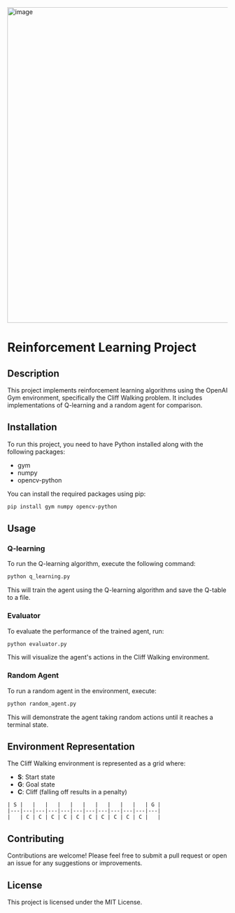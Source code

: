 <img width="719" alt="image" src="https://github.com/user-attachments/assets/d5bace9a-8cc2-4684-a1cb-6934b9101933" />

# Reinforcement Learning Project

## Description
This project implements reinforcement learning algorithms using the OpenAI Gym environment, specifically the Cliff Walking problem. It includes implementations of Q-learning and a random agent for comparison.

## Installation
To run this project, you need to have Python installed along with the following packages:
- gym
- numpy
- opencv-python

You can install the required packages using pip:
```bash
pip install gym numpy opencv-python
```

## Usage
### Q-learning
To run the Q-learning algorithm, execute the following command:
```bash
python q_learning.py
```
This will train the agent using the Q-learning algorithm and save the Q-table to a file.

### Evaluator
To evaluate the performance of the trained agent, run:
```bash
python evaluator.py
```
This will visualize the agent's actions in the Cliff Walking environment.

### Random Agent
To run a random agent in the environment, execute:
```bash
python random_agent.py
```
This will demonstrate the agent taking random actions until it reaches a terminal state.

## Environment Representation
The Cliff Walking environment is represented as a grid where:
- **S**: Start state
- **G**: Goal state
- **C**: Cliff (falling off results in a penalty)

```
| S |   |   |   |   |   |   |   |   |   |   | G |
|---|---|---|---|---|---|---|---|---|---|---|---|
|   | C | C | C | C | C | C | C | C | C | C |   |
```


## Contributing
Contributions are welcome! Please feel free to submit a pull request or open an issue for any suggestions or improvements.

## License
This project is licensed under the MIT License.

